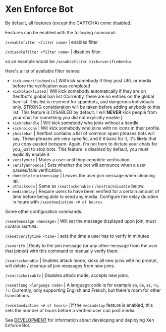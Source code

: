 # Xen Enforce Bot

By default, all features (except the CAPTCHA) come disabled.

Features can be enabled with the following command:

`/xenablefilter <filter name>`  | enables filter

`/xdisablefilter <filter name>`  | disables filter

so an example would be `/xenablefilter kickunverifiedmedia`

Here's a list of available filter names:

* `kickunverifiedmedia` | Will kick somebody if they post URL or media before the verification was completed
* `kickblacklisted` | Will kick somebody automatically if they are on Xenfbot's global ban list (Currently, there are no entries on the global ban list. This list is reserved for spambots, and dangerous individuals only. STRONG consideration will be taken before adding anybody to this list. This feature is DISABLED by default. I will __NEVER__ kick people from your chat for something you did not explicitly enable.)
* `kicknohandle` | Will kick somebody who joins without a handle
* `kicknoicons` | Will kick somebody who joins with no icons in their profile.
* `phraseban` | Xenfbot contains a list of common spam phrases bots will say. These phrases are very specific, and if it bans for it, it's likely that you copy-pasted botspam. Again, i'm not here to dictate your chats for you, just to stop bots. This feature is disabled by default, you must explicitly enable it.
* `verifymute` | Mutes a user until they complete verification.
* `verifyannounce` | Sets whether the bot will announce when a user passes/fails verification.
* `dontdeletejoinmessage` | Leaves the user join message when cleaning up.
* `attackmode` | Same as `/xeattackenable` / `/xeattackdisable` below.
* `mediadelay` | Require users to have been verified for a certain amount of time before being able to send any media.  Configure the delay duration in hours with `/xesetmediatime <# of hours>`.


Some other configuration commands:

`/xesetmessage <message>` | Will set the message displayed upon join, must contain `%ACTURL`.

`/xesetverifytime <time>` | sets the time a user has to verify in minutes

`/xeverify` | Reply to the join message (or any other message from the user that joined) with this command to manually verify them.

`/xeattackenable` | Enables attack mode, kicks all new joins with no prompt, will delete / cleanup all join messages from new joins.

`/xeattackdisable` | Disables attack mode, accepts new joins.

`/xesetlang <language code>` | A language code is for example `en`, `de`, `es`, `ru`, `fr`. Currently, only supporting English and French, but there's room for other translations.

`/xesetmediatime <# of hours>` | If the `mediadelay` feature is enabled, this sets the number of hours before a verified user can post media.

See [DEVELOPMENT](docs/DEVELOPMENT.md) for information about developing and deploying Xen Enforce Bot.
